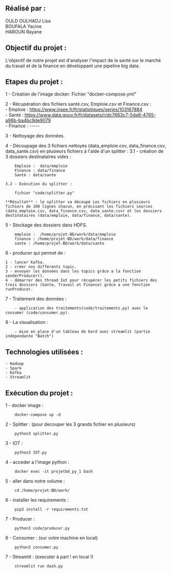 ## Réalisé par :
OULD OULHADJ Lisa  
BOUFALA Yacine   
HAROUN Rayane   

## Objectif du projet : 
L'objectif de notre projet est d'analyser l'impact de la santé sur le marché du travail et de la finance en développant une pipeline big data.
  

## Etapes du projet : 

1 - Création de l'image docker: 
	Fichier "docker-compose.yml"

2 - Récupération des fichiers santé.csv, Emploie.csv et Finance.csv :     
	- Emploie : https://www.insee.fr/fr/statistiques/series/103167884         
	- Santé : https://www.data.gouv.fr/fr/datasets/r/dc7663c7-5da9-4765-a98b-ba4bc9de9079          
	- Finance : -----

3 - Nettoyage des données.

4 - Découpage des 3 fichiers nettoyés (data_emploie.csv, data_finance.csv, data_sante.csv) en plusieurs 		fichiers à l'aide d'un splitter :
	3.1 - création de 3 dossiers destinataires vides :

		Emploie :  data/emploie 
		Finance : data/finance
		Santé : data/sante

    3.2 - Exécution du splitter : 

		fichier "code/splitter.py"

	**Résultat** : le splitter va découpé Les fichiers en plusieurs fichiers de 100 lignes chacun, en précisant les fichiers sources (data_emploie.csv, data_finance.csv, data_sante.csv) et les dossiers destinataires (data/emploie, data/finance, data/sante).

5 - Stockage des dossiers dans HDFS. 

		emploie :  /home/projet-BD/work/data/emploie 
		finance : /home/projet-BD/work/data/finance
		sante : /home/projet-BD/work/data/sante
		
6 - producer qui permet de : 

	1 - lancer Kafka.
	2 - créer nos différents topic.
	3 - envoyer les données dans les topics grâce a la fonction senderProducer(). 
	4 - démarrer des thread Iot pour récupérer les petits fichiers des trois dossiers (Sante, Travail et Finance) grâce a une fonction runProducer.

7 - Traitement des données : 

		- application des traitements(code/traitements.py) avec le consumer (code/consumer.py). 

8 - La visualisation : 

		- mise en place d'un tableau de bord avec streamlit (partie indépendante "Batch")


## Technologies utilisées : 

	- Hadoop
	- Spark
	- Kafka
	- Streamlit

## Exécution du projet : 

1 - docker image :

		docker-compose up -d

2 - Splitter : (pour decouper les 3 grands fichier en plusieurs)

		python3 splitter.py 

3 - IOT : 
	
		python3 IOT.py

4 - acceder a l'image python : 
	
		docker exec -it projetbd_py_1 bash
		
5 - aller dans notre volume : 
	
		cd /home/projet-BD/work/

6 - installer les requirements : 
	
		pip3 install -r requirements.txt
		
7 - Producer : 
	
		python3 code/producer.py

6 - Consumer : (sur votre machine en local)

		python3 consumer.py

7 - Streamlit : (executer à part ! en local !)

		streamlit run dash.py
